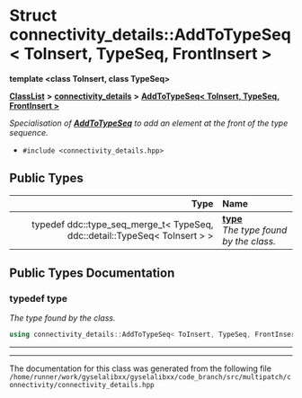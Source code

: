 

# Struct connectivity\_details::AddToTypeSeq&lt; ToInsert, TypeSeq, FrontInsert &gt;

**template &lt;class ToInsert, class TypeSeq&gt;**



[**ClassList**](annotated.md) **>** [**connectivity\_details**](namespaceconnectivity__details.md) **>** [**AddToTypeSeq&lt; ToInsert, TypeSeq, FrontInsert &gt;**](structconnectivity__details_1_1AddToTypeSeq_3_01ToInsert_00_01TypeSeq_00_01FrontInsert_01_4.md)



_Specialisation of_ [_**AddToTypeSeq**_](structconnectivity__details_1_1AddToTypeSeq.md) _to add an element at the front of the type sequence._

* `#include <connectivity_details.hpp>`

















## Public Types

| Type | Name |
| ---: | :--- |
| typedef ddc::type\_seq\_merge\_t&lt; TypeSeq, ddc::detail::TypeSeq&lt; ToInsert &gt; &gt; | [**type**](#typedef-type)  <br>_The type found by the class._  |
















































## Public Types Documentation




### typedef type 

_The type found by the class._ 
```C++
using connectivity_details::AddToTypeSeq< ToInsert, TypeSeq, FrontInsert >::type =  ddc::type_seq_merge_t<TypeSeq, ddc::detail::TypeSeq<ToInsert> >;
```




<hr>

------------------------------
The documentation for this class was generated from the following file `/home/runner/work/gyselalibxx/gyselalibxx/code_branch/src/multipatch/connectivity/connectivity_details.hpp`

